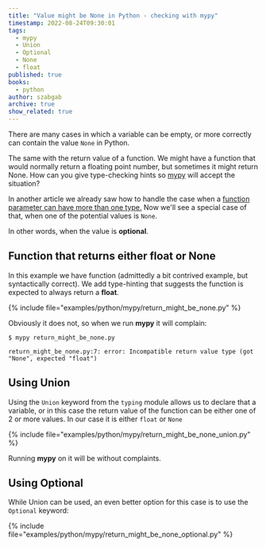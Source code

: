 ```yaml
---
title: "Value might be None in Python - checking with mypy"
timestamp: 2022-08-24T09:30:01
tags:
  - mypy
  - Union
  - Optional
  - None
  - float
published: true
books:
  - python
author: szabgab
archive: true
show_related: true
---
```



There are many cases in which a variable can be empty, or more correctly can contain the value `None` in Python.

The same with the return value of a function. We might have a function that would normally return a floating point number,
but sometimes it might return None. How can you give type-checking hints so [mypy](/mypy) will accept the situation?

In another article we already saw how to handle the case when a [function parameter can have more than one type.](/different-types-of-parameters)
Now we'll see a special case of that, when one of the potential values is `None`.

In other words, when the value is <b>optional</b>.


## Function that returns either float or None

In this example we have function (admittedly a bit contrived example, but syntactically correct).
We add type-hinting that suggests the function is expected to always return a <b>float</b>.

{% include file="examples/python/mypy/return_might_be_none.py" %}

Obviously it does not, so when we run <b>mypy</b> it will complain:

```
$ mypy return_might_be_none.py

return_might_be_none.py:7: error: Incompatible return value type (got "None", expected "float")
```


## Using Union

Using the `Union` keyword from the `typing` module allows us to declare that a variable,
or in this case the return value of the function can be either one of 2 or more values.
In our case it is either `float` or `None`

{% include file="examples/python/mypy/return_might_be_none_union.py" %}

Running <b>mypy</b> on it will be without complaints.


## Using Optional

While Union can be used, an even better option for this case is to use the `Optional` keyword:

{% include file="examples/python/mypy/return_might_be_none_optional.py" %}

